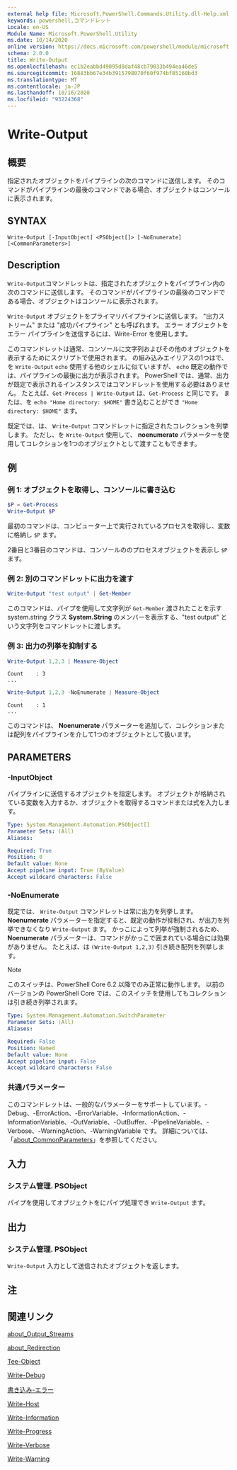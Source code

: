 ```yaml
---
external help file: Microsoft.PowerShell.Commands.Utility.dll-Help.xml
keywords: powershell,コマンドレット
Locale: en-US
Module Name: Microsoft.PowerShell.Utility
ms.date: 10/14/2020
online version: https://docs.microsoft.com/powershell/module/microsoft.powershell.utility/write-output?view=powershell-7.1&WT.mc_id=ps-gethelp
schema: 2.0.0
title: Write-Output
ms.openlocfilehash: ec1b2eabbd49095d8daf48cb79033b494ea46de5
ms.sourcegitcommit: 16883bb67e34b3915798070f60f974bf85160bd3
ms.translationtype: MT
ms.contentlocale: ja-JP
ms.lasthandoff: 10/16/2020
ms.locfileid: "93224368"
---
```

# Write-Output

## 概要
指定されたオブジェクトをパイプラインの次のコマンドに送信します。 そのコマンドがパイプラインの最後のコマンドである場合、オブジェクトはコンソールに表示されます。

## SYNTAX

```
Write-Output [-InputObject] <PSObject[]> [-NoEnumerate] [<CommonParameters>]
```

## Description

`Write-Output`コマンドレットは、指定されたオブジェクトをパイプライン内の次のコマンドに送信します。
そのコマンドがパイプラインの最後のコマンドである場合、オブジェクトはコンソールに表示されます。

`Write-Output` オブジェクトをプライマリパイプラインに送信します。 "出力ストリーム" または "成功パイプライン" とも呼ばれます。 エラー オブジェクトをエラー パイプラインを送信するには、Write-Error を使用します。

このコマンドレットは通常、コンソールに文字列およびその他のオブジェクトを表示するためにスクリプトで使用されます。 の組み込みエイリアスの1つはで、を `Write-Output` `echo` 使用する他のシェルに似ていますが、 `echo` 既定の動作では、パイプラインの最後に出力が表示されます。 PowerShell では、通常、出力が既定で表示されるインスタンスではコマンドレットを使用する必要はありません。 たとえば、`Get-Process | Write-Output` は、`Get-Process` と同じです。 または、を `echo "Home directory: $HOME"` 書き込むことができ `"Home directory: $HOME"` ます。

既定では、は、 `Write-Output` コマンドレットに指定されたコレクションを列挙します。 ただし、を `Write-Output` 使用して、 **noenumerate** パラメーターを使用してコレクションを1つのオブジェクトとして渡すこともできます。

## 例

### 例 1: オブジェクトを取得し、コンソールに書き込む

```powershell
$P = Get-Process
Write-Output $P
```

最初のコマンドは、コンピューター上で実行されているプロセスを取得し、変数に格納し `$P` ます。

2番目と3番目のコマンドは、コンソールののプロセスオブジェクトを表示し `$P` ます。

### 例 2: 別のコマンドレットに出力を渡す

```powershell
Write-Output "test output" | Get-Member
```

このコマンドは、パイプを使用して文字列が `Get-Member` 渡されたことを示す system.string クラス **System.String** のメンバーを表示する、"test output" という文字列をコマンドレットに渡します。

### 例 3: 出力の列挙を抑制する

```powershell
Write-Output 1,2,3 | Measure-Object
```

```Output
Count    : 3
...
```

```powershell
Write-Output 1,2,3 -NoEnumerate | Measure-Object
```

```Output
Count    : 1
...
```

このコマンドは、 **Noenumerate** パラメーターを追加して、コレクションまたは配列をパイプラインを介して1つのオブジェクトとして扱います。

## PARAMETERS

### -InputObject

パイプラインに送信するオブジェクトを指定します。 オブジェクトが格納されている変数を入力するか、オブジェクトを取得するコマンドまたは式を入力します。

```yaml
Type: System.Management.Automation.PSObject[]
Parameter Sets: (All)
Aliases:

Required: True
Position: 0
Default value: None
Accept pipeline input: True (ByValue)
Accept wildcard characters: False
```

### -NoEnumerate

既定では、 `Write-Output` コマンドレットは常に出力を列挙します。 **Noenumerate** パラメーターを指定すると、既定の動作が抑制され、が出力を列挙できなくなり `Write-Output` ます。 かっこによって列挙が強制されるため、 **Noenumerate** パラメーターは、コマンドがかっこで囲まれている場合には効果がありません。 たとえば、は `(Write-Output 1,2,3)` 引き続き配列を列挙します。

> [!NOTE]
> このスイッチは、PowerShell Core 6.2 以降でのみ正常に動作します。 以前のバージョンの PowerShell Core では、このスイッチを使用してもコレクションは引き続き列挙されます。

```yaml
Type: System.Management.Automation.SwitchParameter
Parameter Sets: (All)
Aliases:

Required: False
Position: Named
Default value: None
Accept pipeline input: False
Accept wildcard characters: False
```

### 共通パラメーター

このコマンドレットは、一般的なパラメーターをサポートしています。-Debug、-ErrorAction、-ErrorVariable、-InformationAction、-InformationVariable、-OutVariable、-OutBuffer、-PipelineVariable、-Verbose、-WarningAction、-WarningVariable です。 詳細については、「[about_CommonParameters](https://go.microsoft.com/fwlink/?LinkID=113216)」を参照してください。

## 入力

### システム管理. PSObject

パイプを使用してオブジェクトをにパイプ処理でき `Write-Output` ます。

## 出力

### システム管理. PSObject

`Write-Output` 入力として送信されたオブジェクトを返します。

## 注

## 関連リンク

[about_Output_Streams](../Microsoft.PowerShell.Core/About/about_Output_Streams.md)

[about_Redirection](../Microsoft.PowerShell.Core/About/about_Redirection.md)

[Tee-Object](Tee-Object.md)

[Write-Debug](Write-Debug.md)

[書き込み-エラー](Write-Error.md)

[Write-Host](Write-Host.md)

[Write-Information](Write-Information.md)

[Write-Progress](Write-Progress.md)

[Write-Verbose](Write-Verbose.md)

[Write-Warning](Write-Warning.md)
